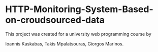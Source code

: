 # HTTP-Monitoring-System-Based-on-croudsourced-data
This project was created for a university web programming course by 

Ioannis Kaskabas, Takis Mpalatsouras, Giorgos Marinos.

